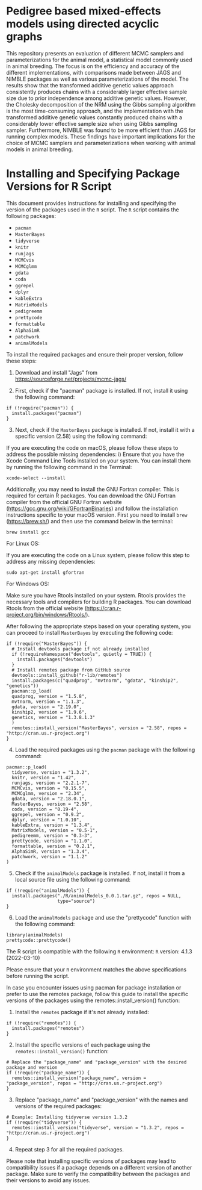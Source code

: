 # Pedigree based mixed-effects models using directed acyclic graphs

This repository presents an evaluation of different MCMC samplers and parameterizations for the animal model, a statistical model commonly used in animal breeding. The focus is on the efficiency and accuracy of the different implementations, with comparisons made between JAGS and NIMBLE packages as well as various parameterizations of the model. The results show that the transformed additive genetic values approach consistently produces chains with a considerably larger effective sample size due to prior independence among additive genetic values. However, the Cholesky decomposition of the NRM using the Gibbs sampling algorithm is the most time-consuming approach, and the implementation with the transformed additive genetic values constantly produced chains with a considerably lower effective sample size when using Gibbs sampling sampler. Furthermore, NIMBLE was found to be more efficient than JAGS for running complex models. These findings have important implications for the choice of MCMC samplers and parameterizations when working with animal models in animal breeding.

# Installing and Specifying Package Versions for R Script

This document provides instructions for installing and specifying the version of the packages used in the `R` script. The `R` script contains the following packages:

* `pacman`
* `MasterBayes`
* `tidyverse`
* `knitr`
* `runjags`
* `MCMCvis`
* `MCMCglmm`
* `gdata`
* `coda`
* `ggrepel`
* `dplyr`
* `kableExtra`
* `MatrixModels`
* `pedigreemm`
* `prettycode`
* `formattable`
* `AlphaSimR`
* `patchwork`
* `animalModels`

To install the required packages and ensure their proper version, follow these steps:

1. Download and install "Jags" from https://sourceforge.net/projects/mcmc-jags/

2. First, check if the "pacman" package is installed. If not, install it using the following command:

```
if (!require("pacman")) {
  install.packages("pacman")
}
```

3. Next, check if the `MasterBayes` package is installed. If not, install it with a specific version (2.58) using the following command:

If you are executing the code on macOS, please follow these steps to address the possible missing dependencies: i) Ensure that you have the Xcode Command Line Tools installed on your system. You can install them by running the following command in the Terminal:

```
xcode-select --install
```

Additionally, you may need to install the GNU Fortran compiler. This is required for certain R packages. You can download the GNU Fortran compiler from the official GNU Fortran website (https://gcc.gnu.org/wiki/GFortranBinaries) and follow the installation instructions specific to your macOS version. First you need to install `brew` (https://brew.sh/) and then use the command below in the terminal:

```
brew install gcc
```

For Linux OS:

If you are executing the code on a Linux system, please follow this step to address any missing dependencies:

```
sudo apt-get install gfortran
```

For Windows OS:

Make sure you have Rtools installed on your system. Rtools provides the necessary tools and compilers for building R packages. You can download Rtools from the official website (https://cran.r-project.org/bin/windows/Rtools/).


After following the appropriate steps based on your operating system, you can proceed to install `MasterBayes` by executing the following code:

```
if (!require("MasterBayes")) {
  # Install devtools package if not already installed
  if (!requireNamespace("devtools", quietly = TRUE)) {
    install.packages("devtools")
  }
  # Install remotes package from GitHub source
  devtools::install_github("r-lib/remotes")
  install.packages(c("quadprog", "mvtnorm", "gdata", "kinship2", "genetics"))
  pacman::p_load(
  quadprog, version = "1.5.8",
  mvtnorm, version = "1.1.3",
  gdata, version = "2.19.0",
  kinship2, version = "1.9.6",
  genetics, version = "1.3.8.1.3"
  )
  remotes::install_version("MasterBayes", version = "2.58", repos = "http://cran.us.r-project.org")
}
```

4. Load the required packages using the `pacman` package with the following command:

```
pacman::p_load(
  tidyverse, version = "1.3.2",
  knitr, version = "1.42",
  runjags, version = "2.2.1-7",
  MCMCvis, version = "0.15.5",
  MCMCglmm, version = "2.34",
  gdata, version = "2.18.0.1",
  MasterBayes, version = "2.58",
  coda, version = "0.19-4",
  ggrepel, version = "0.9.2",
  dplyr, version = "1.0.10",
  kableExtra, version = "1.3.4",
  MatrixModels, version = "0.5-1",
  pedigreemm, version = "0.3-3",
  prettycode, version = "1.1.0",
  formattable, version = "0.2.1",
  AlphaSimR, version = "1.3.4",
  patchwork, version = "1.1.2"
)
```

5. Check if the `animalModels` package is installed. If not, install it from a local source file using the following command:

```
if (!require("animalModels")) {
  install.packages("./R/animalModels_0.0.1.tar.gz", repos = NULL,
                   type="source")
}
```

6. Load the `animalModels` package and use the "prettycode" function with the following command:

```
library(animalModels)
prettycode::prettycode()
```

The R script is compatible with the following `R` environment: `R` version: 4.1.3 (2022-03-10)

Please ensure that your `R` environment matches the above specifications before running the script.


In case you encounter issues using pacman for package installation or prefer to use the remotes package, follow this guide to install the specific versions of the packages using the remotes::install_version() function:

1. Install the `remotes` package if it's not already installed:

```
if (!require("remotes")) {
  install.packages("remotes")
}
```

2. Install the specific versions of each package using the `remotes::install_version()` function:

```
# Replace the "package_name" and "package_version" with the desired package and version
if (!require("package_name")) {
  remotes::install_version("package_name", version = "package_version", repos = "http://cran.us.r-project.org")
}
```

3. Replace "package_name" and "package_version" with the names and versions of the required packages:

```
# Example: Installing tidyverse version 1.3.2
if (!require("tidyverse")) {
  remotes::install_version("tidyverse", version = "1.3.2", repos = "http://cran.us.r-project.org")
}
```

4. Repeat step 3 for all the required packages.

Please note that installing specific versions of packages may lead to compatibility issues if a package depends on a different version of another package. Make sure to verify the compatibility between the packages and their versions to avoid any issues.

